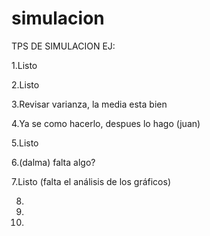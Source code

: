 # simulacion
TPS DE SIMULACION
 EJ:
 
 1.Listo
 
 2.Listo
 
 3.Revisar varianza, la media esta bien
 
 4.Ya se como hacerlo, despues lo hago (juan)

 5.Listo
 
 6.(dalma) falta algo?
 
 7.Listo (falta el análisis de los gráficos)

 8.
 9.
 10.
